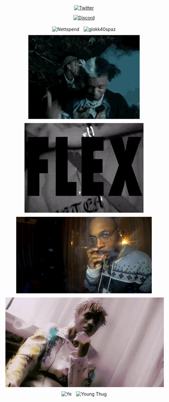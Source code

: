 <p align="center">
  <a href="https://x.com/bubiier" target="_blank">
    <img src="https://img.shields.io/badge/twitter-%231DA1F2.svg?&style=for-the-badge&logo=twitter&logoColor=white&color=071A2C" alt="Twitter"/>
  </a>

<p align="center">
  <a href="https://discord.com/users/599325499256471552" target="_blank">
    <img src="https://img.shields.io/badge/Discord-7289DA?style=for-the-badge&logo=discord&logoColor=white" alt="Discord"/>
  </a>
  
<p align="center">
  <img src="https://github.com/Bubinerser/Bubinerser/blob/main/tenor.gif" alt="Nettspend" style="margin: 5px;"/>
  <img src="https://github.com/Bubinerser/Bubinerser/blob/main/glokk40spaz-muzzle.gif" alt="glokk40spaz" style="margin: 5px;" width="450"/>
  <img src="https://github.com/Bubinerser/Bubinerser/blob/main/ken-carson-teen-x.gif" alt="Ken Carson" style="margin: 5px;" width="350"/>
  <img src="https://github.com/Bubinerser/Bubinerser/blob/main/osamason-flexmusix.gif" alt="OsamaSon" style="margin: 5px;"/>
  <img src="https://github.com/Bubinerser/Bubinerser/blob/main/peggy.gif" alt="Jpegmafia" style="margin: 5px;"/>
  <img src="https://github.com/Bubinerser/Bubinerser/blob/main/yhapojj-yhapo.gif" alt="YhapoJJ" style="margin: 5px;"/>
  <img src="https://github.com/Bubinerser/Bubinerser/blob/main/kaynedjwalk.gif" alt="Ye" style="margin: 5px;"/>
  <img src="https://github.com/Bubinerser/Bubinerser/blob/main/young-thug.gif" alt="Young Thug" style="margin: 5px;" width="350"/>
</p>

